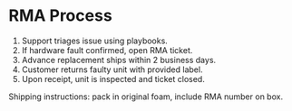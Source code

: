 # RMA Process

1. Support triages issue using playbooks.
2. If hardware fault confirmed, open RMA ticket.
3. Advance replacement ships within 2 business days.
4. Customer returns faulty unit with provided label.
5. Upon receipt, unit is inspected and ticket closed.

Shipping instructions: pack in original foam, include RMA number on box.


